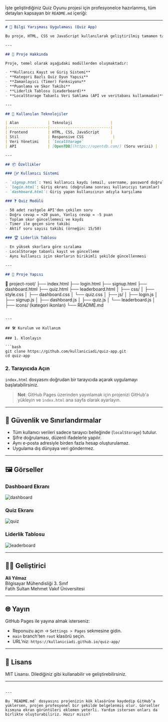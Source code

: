 İşte geliştirdiğiniz Quiz Oyunu projesi için profesyonelce hazırlanmış, tüm detayları kapsayan bir `README.md` içeriği:

---

```markdown
# 🎯 Bilgi Yarışması Uygulaması (Quiz App)

Bu proje, HTML, CSS ve JavaScript kullanılarak geliştirilmiş tamamen tarayıcı tabanlı bir **bilgi yarışması (quiz) platformudur**. Kullanıcılar farklı kategorilerde soruları cevaplayarak puan toplayabilir, liderlik tablosunda sıralamaya girebilir ve başarılarını takip edebilir.

---

## 🚀 Proje Hakkında

Proje, temel olarak aşağıdaki modüllerden oluşmaktadır:

- **Kullanıcı Kayıt ve Giriş Sistemi**
- **Kategori Bazlı Quiz Oyun Yapısı**
- **Zamanlayıcı (Timer) Fonksiyonu**
- **Puanlama ve Skor Takibi**
- **Liderlik Tablosu (Leaderboard)**
- **LocalStorage Tabanlı Veri Saklama (API ve veritabanı kullanmadan)**

---

## 🧩 Kullanılan Teknolojiler

| Alan             | Teknoloji                 |
|------------------|---------------------------|
| Frontend         | HTML, CSS, JavaScript     |
| Stil             | Responsive CSS             |
| Veri Yönetimi    | `localStorage`            |
| API              | [OpenTDB](https://opentdb.com/) (Soru verisi) |

---

## 📦 Özellikler

### 🧍‍♂️ Kullanıcı Sistemi

- `signup.html`: Yeni kullanıcı kaydı (email, username, password doğrulamalı)
- `login.html`: Giriş ekranı (doğrulama sonrası kullanıcıyı tanımlar)
- `dashboard.html`: Giriş yapan kullanıcının adıyla karşılama

### ❓ Quiz Modülü

- 50 adet rastgele API'den çekilen soru
- Doğru cevap = +20 puan, Yanlış cevap = -5 puan
- Toplam skor güncellemesi ve kaydı
- Timer ile geçen süre takibi
- Aktif soru sayısı takibi (örneğin: 15/50)

### 🏆 Liderlik Tablosu

- En yüksek skorlara göre sıralama
- LocalStorage tabanlı kayıt ve güncelleme
- Aynı kullanıcı için skorların birikimli şekilde güncellenmesi

---

## 📁 Proje Yapısı

```
📁 project-root/
├── index.html
├── login.html
├── signup.html
├── dashboard.html
├── quiz.html
├── leaderboard.html
│
├── css/
│   ├── style.css
│   ├── dashboard.css
│   └── quiz.css
│
├── js/
│   ├── login.js
│   ├── signup.js
│   ├── dashboard.js
│   ├── quiz.js
│   └── leaderboard.js
│
├── icons/ (kategori ikonları)
└── README.md
```

---

## 🛠 Kurulum ve Kullanım

### 1. Klonlayın

```bash
git clone https://github.com/kullaniciadi/quiz-app.git
cd quiz-app
```

### 2. Tarayıcıda Açın

`index.html` dosyasını doğrudan bir tarayıcıda açarak uygulamayı başlatabilirsiniz.

> **Not**: GitHub Pages üzerinden yayınlamak için projenizi GitHub'a yükleyin ve `index.html` ana sayfa olarak ayarlayın.

---

## 🔐 Güvenlik ve Sınırlandırmalar

- Tüm kullanıcı verileri sadece tarayıcı belleğinde (`localStorage`) tutulur.
- Şifre doğrulaması, düzenli ifadelerle yapılır.
- Aynı e-posta adresiyle birden fazla hesap oluşturulamaz.
- Uygulama dış dünyaya veri göndermez.

---

## 🖼 Görseller

### Dashboard Ekranı

![dashboard](./screenshots/dashboard.png)

### Quiz Ekranı

![quiz](./screenshots/quiz.png)

### Liderlik Tablosu

![leaderboard](./screenshots/leaderboard.png)

---

## 👨‍💻 Geliştirici

**Ali Yılmaz**  
Bilgisayar Mühendisliği 3. Sınıf  
Fatih Sultan Mehmet Vakıf Üniversitesi  

---

## 🌐 Yayın

GitHub Pages ile yayına almak isterseniz:

- Reponuzu açın → `Settings > Pages` sekmesine gidin.
- `main` branch'ten `root` klasörü seçin.
- URL’niz: `https://kullaniciadi.github.io/quiz-app/`

---

## 📃 Lisans

MIT Lisansı. Dilediğiniz gibi kullanabilir ve geliştirebilirsiniz.

---
```

---

Bu `README.md` dosyasını projenizin kök klasörüne kaydedip GitHub’a yüklersen, projen profesyonel bir şekilde belgelenmiş olur. Görseller kısmına ekran görüntüleri eklemen yeterli. Yardım istersen onları da birlikte oluşturabiliriz. Hazır mısın?
